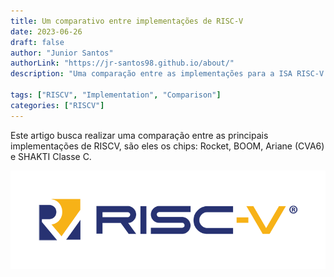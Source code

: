```yaml
---
title: Um comparativo entre implementações de RISC-V
date: 2023-06-26
draft: false
author: "Junior Santos"
authorLink: "https://jr-santos98.github.io/about/"
description: "Uma comparação entre as implementações para a ISA RISC-V."

tags: ["RISCV", "Implementation", "Comparison"]
categories: ["RISCV"]
---
```


Este artigo busca realizar uma comparação entre as principais implementações
de RISCV, são eles os chips: Rocket, BOOM, Ariane (CVA6) e SHAKTI Classe C.

<!--more-->

![Logo of riscv](riscv-logo.png)
